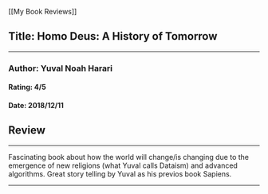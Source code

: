 [[My Book Reviews]]

 
 ## Title: Homo Deus: A History of Tomorrow
 ---
 ### Author: Yuval Noah Harari
 #### Rating: 4/5
 #### Date: 2018/12/11


 ## Review
 ---
 Fascinating book about how the world will change/is changing due to the emergence of new religions (what Yuval calls Dataism) and advanced algorithms. Great story telling by Yuval as his previos book Sapiens.



 ---
 